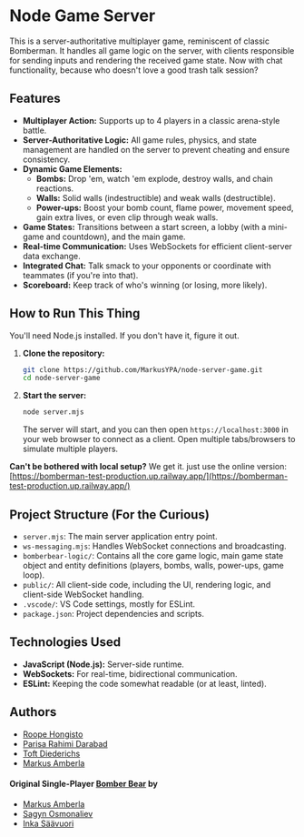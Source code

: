 # Node Game Server

This is a server-authoritative multiplayer game, reminiscent of classic Bomberman. It handles all game logic on the server, with clients responsible for sending inputs and rendering the received game state. Now with chat functionality, because who doesn't love a good trash talk session?


## Features

*   **Multiplayer Action:** Supports up to 4 players in a classic arena-style battle.
*   **Server-Authoritative Logic:** All game rules, physics, and state management are handled on the server to prevent cheating and ensure consistency.
*   **Dynamic Game Elements:**
    *   **Bombs:** Drop 'em, watch 'em explode, destroy walls, and chain reactions.
    *   **Walls:** Solid walls (indestructible) and weak walls (destructible).
    *   **Power-ups:** Boost your bomb count, flame power, movement speed, gain extra lives, or even clip through weak walls.
*   **Game States:** Transitions between a start screen, a lobby (with a mini-game and countdown), and the main game.
*   **Real-time Communication:** Uses WebSockets for efficient client-server data exchange.
*   **Integrated Chat:** Talk smack to your opponents or coordinate with teammates (if you're into that).
*   **Scoreboard:** Keep track of who's winning (or losing, more likely).

## How to Run This Thing

You'll need Node.js installed. If you don't have it, figure it out.

1.  **Clone the repository:**
    ```bash
    git clone https://github.com/MarkusYPA/node-server-game.git
    cd node-server-game
    ```
2.  **Start the server:**
    ```bash
    node server.mjs
    ```
    The server will start, and you can then open `https://localhost:3000` in your web browser to connect as a client. Open multiple tabs/browsers to simulate multiple players.

**Can't be bothered with local setup?** We get it. just use the online version: [https://bomberman-test-production.up.railway.app/](https://bomberman-test-production.up.railway.app/)

## Project Structure (For the Curious)

*   `server.mjs`: The main server application entry point.
*   `ws-messaging.mjs`: Handles WebSocket connections and broadcasting.
*   `bomberbear-logic/`: Contains all the core game logic, main game state object and entity definitions (players, bombs, walls, power-ups, game loop).
*   `public/`: All client-side code, including the UI, rendering logic, and client-side WebSocket handling.
*   `.vscode/`: VS Code settings, mostly for ESLint.
*   `package.json`: Project dependencies and scripts.

## Technologies Used

*   **JavaScript (Node.js):** Server-side runtime.
*   **WebSockets:** For real-time, bidirectional communication.
*   **ESLint:** Keeping the code somewhat readable (or at least, linted).

## Authors
- [Roope Hongisto](https://github.com/RuBoMa)
- [Parisa Rahimi Darabad](https://github.com/prahimi94)
- [Toft Diederichs](https://github.com/Toft08)
- [Markus Amberla](https://github.com/MarkusYPA)

#### Original Single-Player [Bomber Bear](https://github.com/MarkusYPA/make-your-game) by
- [Markus Amberla](https://github.com/MarkusYPA)
- [Sagyn Osmonaliev](https://github.com/borsokman)
- [Inka Säävuori](https://github.com/Inkasaa)